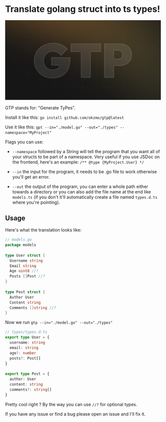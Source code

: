 # Translate golang struct into ts types!

![banner](./images/gtp_banner.png)

GTP stands for: "Generate TyPes".

Install it like this:
```go install github.com/okzmo/gtp@latest```

Use it like this: 
```gpt --in="./model.go" --out="./types" --namespace="MyProject"```

Flags you can use:
- `--namespace` followed by a String will tell the program that you want all of your structs to be part of a namespace. Very useful if you use JSDoc on the frontend, here's an example: `/** @type {MyProject.User} */`

- `--in` the input for the program, it needs to be .go file to work otherwise you'll get an error.

- `--out` the output of the program, you can enter a whole path either towards a directory or you can also add the file name at the end like `models.ts` (if you don't it'll automatically create a file named `types.d.ts` where you're pointing).

## Usage
Here's what the translation looks like:
```go
// models.go
package models

type User struct {
  Username string
  Email string
  Age uint8 //?
  Posts []Post //?
}

type Post struct {
  Author User
  Content string
  Comments []string //?
}
```

Now we run ```gtp --in="./model.go" --out="./types"```

```ts
// types/types.d.ts
export type User = {
  username: string
  email: string
  age?: number
  posts?: Post[]
}

export type Post = {
  author: User
  content: string
  comments?: string[] 
}
```

Pretty cool right ? By the way you can use `//?` for optional types.

If you have any issue or find a bug please open an issue and I'll fix it.
